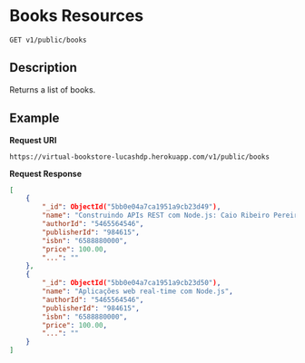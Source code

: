 # Books Resources

    GET v1/public/books

## Description
Returns a list of books.

## Example
**Request URI**

    https://virtual-bookstore-lucashdp.herokuapp.com/v1/public/books

**Request Response**
``` json
[
    {
        "_id": ObjectId("5bb0e04a7ca1951a9cb23d49"),
        "name": "Construindo APIs REST com Node.js: Caio Ribeiro Pereira",
        "authorId": "5465564546",
        "publisherId": "984615",
        "isbn": "6588880000",
        "price": 100.00,
        "...": ""
    },
    {
        "_id": ObjectId("5bb0e04a7ca1951a9cb23d50"),
        "name": "Aplicações web real-time com Node.js",
        "authorId": "5465564546",
        "publisherId": "984615",
        "isbn": "6588880000",
        "price": 100.00,
        "...": ""
    }
]
```